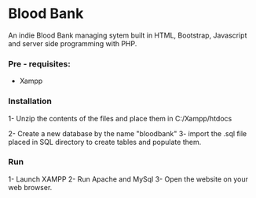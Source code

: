 # Blood Bank
An indie Blood Bank managing sytem built in HTML, Bootstrap, Javascript and server side programming with PHP.


### Pre - requisites:
- Xampp

### Installation

1- Unzip the contents of the files and place them in C:/Xampp/htdocs

2- Create a new database by the name "bloodbank"
3- import the .sql file placed in SQL directory to create tables and populate them.

### Run
1- Launch XAMPP
2- Run Apache and MySql
3- Open the website on your web browser.
